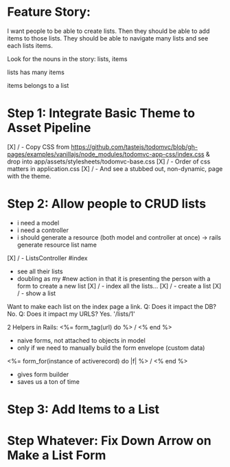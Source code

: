 # Feature Story:

I want people to be able to create lists. Then they should be able to add items to those lists. They should be able to navigate many lists and see each lists items.

Look for the nouns in the story: lists, items

lists
  has many items

items
  belongs to a list

# Step 1: Integrate Basic Theme to Asset Pipeline

[X] / - Copy CSS from https://github.com/tastejs/todomvc/blob/gh-pages/examples/vanillajs/node_modules/todomvc-app-css/index.css
& drop into app/assets/stylesheets/todomvc-base.css
[X] / - Order of css matters in application.css
[X] / - And see a stubbed out, non-dynamic, page with the theme.

# Step 2: Allow people to CRUD lists

- i need a model
- i need a controller
- i should generate a resource (both model and controller at once)
-> rails generate resource list name

[X] / - ListsController
  #index
  - see all their lists
  - doubling as my #new action in that it is presenting the person with a form to create a new list
[X] / - index all the lists...
[X] / - create a list
[X] / - show a list

Want to make each list on the index page a link.
Q: Does it impact the DB? No.
Q: Does it impact my URLS? Yes. '/lists/1'


2 Helpers in Rails:
<%= form_tag(url) do %> / <% end %>
  - naive forms, not attached to objects in model
  - only if we need to manually build the form envelope (custom data)

<%= form_for(instance of activerecord) do |f| %> / <% end %>
  - gives form builder
  - saves us a ton of time

# Step 3: Add Items to a List

# Step Whatever: Fix Down Arrow on Make a List Form
